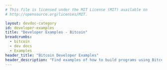 ```yaml
---
# This file is licensed under the MIT License (MIT) available on
# http://opensource.org/licenses/MIT.

layout: devdoc-category
id: developer-examples
title: "Developer Examples - Bitcoin"
breadcrumbs:
  - bitcoin
  - dev docs
  - Examples
header_title: "Bitcoin Developer Examples"
header_description: "Find examples of how to build programs using Bitcoin."
---
```

